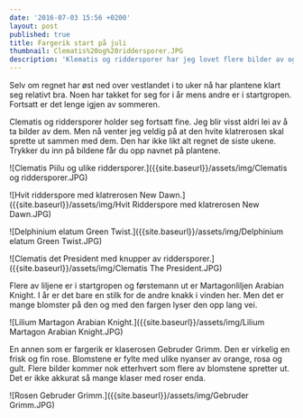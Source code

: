 ```yaml
---
date: '2016-07-03 15:56 +0200'
layout: post
published: true
title: Fargerik start på juli
thumbnail: Clematis%20og%20riddersporer.JPG
description: 'Klematis og riddersporer har jeg lovet flere bilder av og her kommer de. '
---
```


Selv om regnet har øst ned over vestlandet i to uker nå har plantene klart seg relativt bra. Noen har takket for seg for i år mens andre er i startgropen. Fortsatt er det lenge igjen av sommeren.

Clematis og riddersporer holder seg fortsatt fine. Jeg blir visst aldri lei av å ta bilder av dem. Men nå venter jeg veldig på at den hvite klatrerosen skal sprette ut sammen med dem. Den har ikke likt alt regnet de siste ukene. Trykker du inn på bildene får du opp navnet på plantene.

![Clematis Piilu og ulike riddersporer.]({{site.baseurl}}/assets/img/Clematis og riddersporer.JPG)

![Hvit ridderspore med klatrerosen New Dawn.]({{site.baseurl}}/assets/img/Hvit Ridderspore med klatrerosen New Dawn.JPG)

<!--more-->

![Delphinium elatum Green Twist.]({{site.baseurl}}/assets/img/Delphinium elatum Green Twist.JPG)

![Clematis det President med knupper av riddersporer.]({{site.baseurl}}/assets/img/Clematis The President.JPG)

Flere av liljene er i startgropen og førstemann ut er Martagonliljen Arabian Knight. I år er det bare en stilk for de andre knakk i vinden her. Men det er mange blomster på den og med den fargen lyser den opp lang vei. 

![Lilium Martagon Arabian Knight.]({{site.baseurl}}/assets/img/Lilium Martagon Arabian Knight.JPG)

En annen som er fargerik er klaserosen Gebruder Grimm. Den er virkelig en frisk og fin rose. Blomstene er fylte med ulike nyanser av orange, rosa og gult. Flere bilder kommer nok etterhvert som flere av blomstene spretter ut. Det er ikke akkurat så mange klaser med roser enda. 

![Rosen Gebruder Grimm.]({{site.baseurl}}/assets/img/Gebruder Grimm.JPG)
